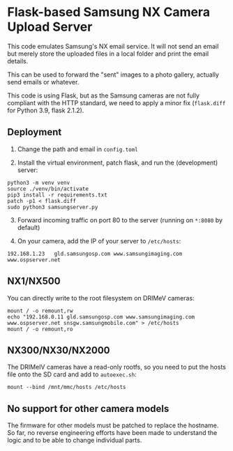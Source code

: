 # Flask-based Samsung NX Camera Upload Server

This code emulates Samsung's NX email service. It will not send an email but
merely store the uploaded files in a local folder and print the email details.

This can be used to forward the "sent" images to a photo gallery, actually send
emails or whatever.

This code is using Flask, but as the Samsung cameras are not fully compliant
with the HTTP standard, we need to apply a minor fix (`flask.diff` for Python
3.9, flask 2.1.2).

## Deployment

1. Change the path and email in `config.toml`

1. Install the virtual environment, patch flask, and run the (development) server:

```
python3 -m venv venv
source ./venv/bin/activate
pip3 install -r requirements.txt
patch -p1 < flask.diff
sudo python3 samsungserver.py
```

3. Forward incoming traffic on port 80 to the server (running on `*:8080` by
   default)

4. On your camera, add the IP of your server to `/etc/hosts`:

```
192.168.1.23   gld.samsungosp.com www.samsungimaging.com www.ospserver.net
```

## NX1/NX500

You can directly write to the root filesystem on DRIMeV cameras:

```
mount / -o remount,rw
echo "192.168.0.11 gld.samsungosp.com www.samsungimaging.com www.ospserver.net snsgw.samsungmobile.com" > /etc/hosts
mount / -o remount,ro
```

## NX300/NX30/NX2000

The DRIMeIV cameras have a read-only rootfs, so you need to put the hosts file onto the SD card and add to `autoexec.sh`:

```
mount --bind /mnt/mmc/hosts /etc/hosts
```

## No support for other camera models

The firmware for other models must be patched to replace the hostname. So far,
no reverse engineering efforts have been made to understand the logic and to
be able to change individual parts.
